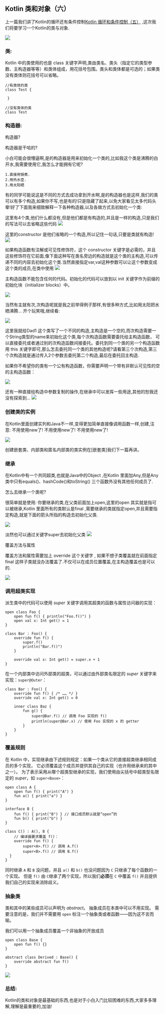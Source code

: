## Kotlin 类和对象（六）   

上一篇我们讲了Kotlin的循环还有条件控制[Kotlin 循环和条件控制（五）](https://www.jianshu.com/p/1667609e7e5b) ,这次我们将要学习一个Kotlin的类与对象.

![](http://upload-images.jianshu.io/upload_images/9352581-040f4986b8cdcb9e.png?imageMogr2/auto-orient/strip%7CimageView2/2/w/1240)

### 类:

Kotlin 中的类使用的也是 class 关键字声明,类由类名、类头（指定它的类型参数、主构造器等等）和类体组成，用花括号包围。类头和类体都是可选的；如果类没有类体则花括号可以省略。

    //有类体的类
    class Test {
  
     }
    
    //没有类体的类
    class Test

### 构造器:

构造器?

构造器是干哈的?

小白可能会很懵逼啊,是的构造器是用来初始化一个类的,比如我这个类是沸腾的白开水,我需要使用它,我怎么才能拥有它呢?

    1.直接用锅煮.
    2.用热水壶.
    3.用太阳晒

有的同学可能说这是不同的方式去成功拿到开水啊,是的构造器也是这样,我们的类可以有多个构造,如果你不写,也是有的!只是隐藏了起来,以免大家看见太多代码头晕!好了下面我来细致解释一下各种构造器,以及各做方式去初始化一个类:

这里有4个类,他们什么都没有,但是他们都是有构造的,并且是一样的构造,只是我们的写法可以去省略这些代码
![](http://upload-images.jianshu.io/upload_images/9352581-fd08f7768e7500c1.png?imageMogr2/auto-orient/strip%7CimageView2/2/w/1240)

这里的constructor 是他们省略的一个构造,所以记住一句话,只要是类就有构造!
![](http://upload-images.jianshu.io/upload_images/9352581-6a969050aaa976e1.png?imageMogr2/auto-orient/strip%7CimageView2/2/w/1240)

如果构造函数有注解或可见性修饰符，这个 constructor 关键字是必需的，并且这些修饰符在它前面,像下面这种写在类名旁边的构造就是这个类的主构造,可以传递不同的内容去初始化这个类.当然直接指定var,val这种参数可以让这个参数变成这个类的成员,在类中使用
![](http://upload-images.jianshu.io/upload_images/9352581-751df77af491b670.png?imageMogr2/auto-orient/strip%7CimageView2/2/w/1240)

主构造函数不能包含任何的代码。初始化的代码可以放到以 init 关键字作为前缀的初始化块（initializer blocks）中。

![](http://upload-images.jianshu.io/upload_images/9352581-b33085ad98cff61c.png?imageMogr2/auto-orient/strip%7CimageView2/2/w/1240)


当然有主就有次,次构造呢就是我之前举得例子那样,有很多种方式,比如用太阳把水晒沸腾...
开个玩笑哦,继续看:


![](http://upload-images.jianshu.io/upload_images/9352581-915f11ce379a6ffe.png?imageMogr2/auto-orient/strip%7CimageView2/2/w/1240)

这里我就给Dad1 这个类写了一个不同的构造,主构造是一个空的,而次构造需要一个String类型的name来初始化这个类,每个次构造函数需要委托给主构造函数， 可以直接委托或者通过别的次构造函数间接委托。委托到同一个类的另一个构造函数用 this 关键字即可,那么怎去委托同一个类的其他构造呢?请看第三个次构造,第三个次构造就是通过传入2个参数去委托第二个构造,最后在委托回主构造.


如果你不希望你的类有一个公有构造函数，你需要声明一个带有非默认可见性的空的主构造函数：

![](http://upload-images.jianshu.io/upload_images/9352581-c8f4877bba5a3c3e.png?imageMogr2/auto-orient/strip%7CimageView2/2/w/1240)

还有一种直接给构造中参数复制的操作,在继承中可以发挥一些用途,其他的恕我还没有探索到...
![](http://upload-images.jianshu.io/upload_images/9352581-3dde54221b8dfc55.png?imageMogr2/auto-orient/strip%7CimageView2/2/w/1240)


### 创建类的实例   

在Kotlin里面创建实列和Java不一样,变得更加简单直接像调用函数一样,创建,注意:  不用使用new了! 不用使用new了! 不用使用new了!

![](http://upload-images.jianshu.io/upload_images/9352581-7c892842ba48105a.png?imageMogr2/auto-orient/strip%7CimageView2/2/w/1240)

创建嵌套类、内部类和匿名内部类的类实例在[嵌套类]我们下一篇再讲。

### 继承  

在Kotlin中有一个共同超类,也就是Java中的Object ,在Kotlin 里面加Any,但是Any类中只有equals()、hashCode()和toString() 三个函数外没有其他任何成员了.

怎么去继承一个类呢?

很简单就是使用: 你要继承的类,在父类前面加上open,这里的open 其实就是指可以被继承,Kotlin 里面所有的类默认是final ,需要继承的类就指定open,并且需要指定构造,就是下面的箭头所指的构造去初始化父类.

![](http://upload-images.jianshu.io/upload_images/9352581-ea5f8e24d5c74777.png?imageMogr2/auto-orient/strip%7CimageView2/2/w/1240)

淡然也可以通过关键字super去初始化父类
![](http://upload-images.jianshu.io/upload_images/9352581-a21306dcb9e38665.png?imageMogr2/auto-orient/strip%7CimageView2/2/w/1240)

覆盖方法与属性

覆盖方法和属性需要加上 override 这个关键字 , 如果不想子类覆盖就在前面指定 final 这样子类就没办法覆盖了.不仅可以在成员位置覆盖,在主构造覆盖也是可以的.

![](http://upload-images.jianshu.io/upload_images/9352581-201eec443d23c477.png?imageMogr2/auto-orient/strip%7CimageView2/2/w/1240)

### 调用超类实现

派生类中的代码可以使用 *super* 关键字调用其超类的函数与属性访问器的实现：  

```
open class Foo {
    open fun f() { println("Foo.f()") }
    open val x: Int get() = 1
}

class Bar : Foo() {
    override fun f() { 
        super.f()
        println("Bar.f()") 
    }

    override val x: Int get() = super.x + 1
}

```

在一个内部类中访问外部类的超类，可以通过由外部类名限定的 *super* 关键字来实现：`super@Outer`：  

```
class Bar : Foo() {
    override fun f() { /* …… */ }
    override val x: Int get() = 0

    inner class Baz {
        fun g() {
            super@Bar.f() // 调用 Foo 实现的 f()
            println(super@Bar.x) // 使用 Foo 实现的 x 的 getter
        }
    }
}
```
### 覆盖规则   

在 Kotlin 中，实现继承由下述规则规定：如果一个类从它的直接超类继承相同成员的多个实现， 它必须覆盖这个成员并提供其自己的实现（也许用继承来的其中之一）。 为了表示采用从哪个超类型继承的实现，我们使用由尖括号中超类型名限定的 *super*，如 `super<Base>`：

```
open class A {
    open fun f() { print("A") }
    fun a() { print("a") }
}

interface B {
    fun f() { print("B") } // 接口成员默认就是“open”的
    fun b() { print("b") }
}

class C() : A(), B {
    // 编译器要求覆盖 f()：
    override fun f() {
        super<A>.f() // 调用 A.f()
        super<B>.f() // 调用 B.f()
  }
}

```

同时继承 `A` 和 `B` 没问题，并且 `a()` 和 `b()` 也没问题因为 `C` 只继承了每个函数的一个实现。 但是 `f()` 由 `C`继承了两个实现，所以我们**必须**在 `C` 中覆盖 `f()` 并且提供我们自己的实现来消除歧义。

###  抽象类  

类和其中的某些成员可以声明为 *abstract*。 抽象成员在本类中可以不用实现。 需要注意的是，我们并不需要用 `open` 标注一个抽象类或者函数——因为这不言而喻。

我们可以用一个抽象成员覆盖一个非抽象的开放成员

```
open class Base {
    open fun f() {}
}

abstract class Derived : Base() {
    override abstract fun f()
}

```


![](http://upload-images.jianshu.io/upload_images/9352581-fb9e1e98a14b972a.jpg?imageMogr2/auto-orient/strip%7CimageView2/2/w/1240)
### 总结: 

Kotlin的类和对象是最基础的东西,也是对于小白入门比较困难的东西,大家多多理解,理解是最重要的,加油!












